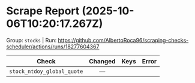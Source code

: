 # Scrape Report (2025-10-06T10:20:17.267Z)

Group: `stocks`  |  Run: https://github.com/AlbertoRoca96/scraping-checks-scheduler/actions/runs/18277604367

| Check | Changed | Keys | Error |
|---|:---:|:--|:--|
| `stock_ntdoy_global_quote` | — |  |  |
